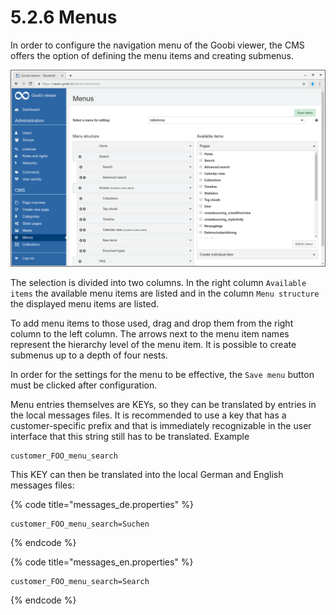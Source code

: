 # 5.2.6 Menus

In order to configure the navigation menu of the Goobi viewer, the CMS offers the option of defining the menu items and creating submenus.

![](../../.gitbook/assets/5.2.6.png)

The selection is divided into two columns. In the right column `Available items` the available menu items are listed and in the column `Menu structure` the displayed menu items are listed.

To add menu items to those used, drag and drop them from the right column to the left column. The arrows next to the menu item names represent the hierarchy level of the menu item. It is possible to create submenus up to a depth of four nests. 

In order for the settings for the menu to be effective, the `Save menu` button must be clicked after configuration.

Menu entries themselves are KEYs, so they can be translated by entries in the local messages files. It is recommended to use a key that has a customer-specific prefix and that is immediately recognizable in the user interface that this string still has to be translated. Example 

```text
customer_FOO_menu_search 
```

This KEY can then be translated into the local German and English messages files:

{% code title="messages\_de.properties" %}
```text
customer_FOO_menu_search=Suchen
```
{% endcode %}

{% code title="messages\_en.properties" %}
```text
customer_FOO_menu_search=Search
```
{% endcode %}

